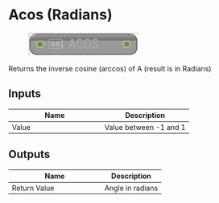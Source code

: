 # Acos (Radians)

<div align="left" data-full-width="false">

<figure><img src="acos_-radians.png" alt=""><figcaption></figcaption></figure>

</div>

Returns the inverse cosine (arccos) of A (result is in Radians)

## Inputs

<table>
<thead><tr><th width="170">Name</th><th>Description</th></tr></thead>
<tbody>
<tr><td>Value</td><td>Value between -1 and 1</td></tr>
</tbody>
</table>

## Outputs

<table>
<thead><tr><th width="170">Name</th><th>Description</th></tr></thead>
<tbody>
<tr><td>Return Value</td><td>Angle in radians</td></tr>
</tbody>
</table>